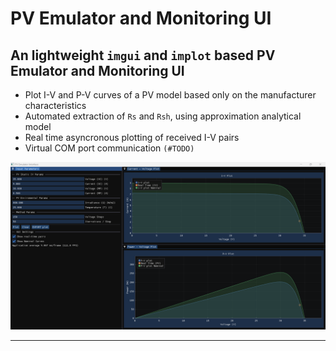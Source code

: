 # PV Emulator and Monitoring UI

## An lightweight `imgui` and `implot` based PV Emulator and Monitoring UI

- Plot I-V and P-V curves of a PV model based only on the manufacturer characteristics
- Automated extraction of `Rs` and `Rsh`, using approximation analytical model
- Real time asyncronous plotting of received I-V pairs
- Virtual COM port communication `(#TODO)`

![Main Application Interface](./docs/main_screen.png)

---